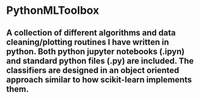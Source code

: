 # PythonMLToolbox
## A collection of different algorithms and data cleaning/plotting routines I have written in python.  Both python jupyter notebooks (.ipyn) and standard python files (.py) are included.  The classifiers are designed in an object oriented approach similar to how scikit-learn implements them.
